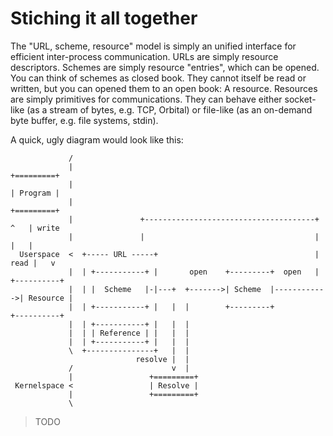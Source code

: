 Stiching it all together
========================

The "URL, scheme, resource" model is simply an unified interface for efficient inter-process communication. URLs are simply resource descriptors. Schemes are simply resource "entries", which can be opened. You can think of schemes as closed book. They cannot itself be read or written, but you can opened them to an open book: A resource. Resources are simply primitives for communications. They can behave either socket-like (as a stream of bytes, e.g. TCP, Orbital) or file-like (as an on-demand byte buffer, e.g. file systems, stdin).

A quick, ugly diagram would look like this:

```
             /
             |                                                          +=========+
             |                                                          | Program |
             |                                                          +=========+
             |               +--------------------------------------+      ^   | write
             |               |                                      |      |   |
  Userspace  <  +----- URL -----+                                   | read |   v
             |  | +-----------+ |       open    +---------+  open   |   +----------+
             |  | |  Scheme   |-|---+  +------->| Scheme  |------------>| Resource |
             |  | +-----------+ |   |  |        +---------+             +----------+
             |  | +-----------+ |   |  |
             |  | | Reference | |   |  |
             |  | +-----------+ |   |  |
             \  +---------------+   |  |
                            resolve |  |
             /                      v  |
             |                 +=========+
 Kernelspace <                 | Resolve |
             |                 +=========+
             \

```

> TODO
